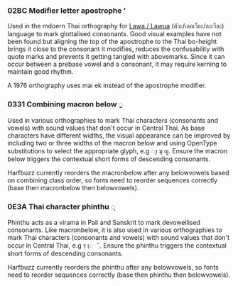 ### 02BC Modifier letter apostrophe ʼ ###

Used in the mdoern Thai orthography for [Lawa / Lawua](https://th.wikipedia.org/wiki/%E0%B8%A0%E0%B8%B2%E0%B8%A9%E0%B8%B2%E0%B9%80%E0%B8%A5%E0%B8%AD%E0%B9%80%E0%B8%A7%E0%B8%B7%E0%B8%AD%E0%B8%B0) (ลัวะ/เลอเวือะ/ละเวือะ) language to mark glottalised consonants. Good visual examples have not been found but aligning the top of the apostrophe to the Thai bo-height brings it close to the consonant it modifies, reduces the confusability with quote marks and prevents it getting tangled with abovemarks. Since it can occur between a prebase vowel and a consonant, it may require kerning to maintain good rhythm.

A 1976 orthography uses mai ek instead of the apostrophe modifier.

### 0331 Combining macron below ◌̱ ###

Used in various orthographies to mark Thai characters (consonants and vowels) with sound values that don't occur in Central Thai. As base characters have different widths, the visual appearance can be improved by including two or three widths of the macron below and using OpenType substitutions to select the appropriate glyph, e.g ◌า̱ ฆ̱ ญ̱. Ensure the macron below triggers the contextual short forms of descending consonants.

Harfbuzz currently reorders the macronbelow after any belowvowels based on combining class order, so fonts need to reorder sequences correctly (base then macronbelow then belowvowels).

### 0E3A Thai character phinthu ◌ฺ ###

Phinthu acts as a virama in Pali and Sanskrit to mark devowellised consonants. Like macronbelow, it is also used in various orthographies to mark Thai characters (consonants and vowels) with sound values that don't occur in Central Thai, e.g รฺ เฺ◌ ◌ฺิ. Ensure the phinthu triggers the contextual short forms of descending consonants. 

Harfbuzz currently reorders the phinthu after any belowvowels, so fonts need to reorder sequences correctly (base then phinthu then belowvowels).
